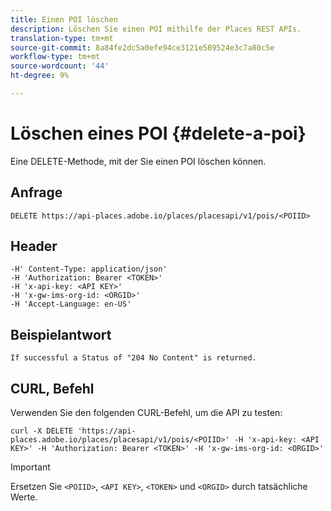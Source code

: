 ```yaml
---
title: Einen POI löschen
description: Löschen Sie einen POI mithilfe der Places REST APIs.
translation-type: tm+mt
source-git-commit: 8a84fe2dc5a0efe94ce3121e589524e3c7a80c5e
workflow-type: tm+mt
source-wordcount: '44'
ht-degree: 9%

---
```



# Löschen eines POI {#delete-a-poi}

Eine DELETE-Methode, mit der Sie einen POI löschen können.

## Anfrage

```text
DELETE https://api-places.adobe.io/places/placesapi/v1/pois/<POIID>
```

## Header

```text
-H' Content-Type: application/json'  
-H 'Authorization: Bearer <TOKEN>'  
-H 'x-api-key: <API KEY>'  
-H 'x-gw-ims-org-id: <ORGID>'  
-H 'Accept-Language: en-US'
```

## Beispielantwort

```text
If successful a Status of "204 No Content" is returned.
```

## CURL, Befehl

Verwenden Sie den folgenden CURL-Befehl, um die API zu testen:

```text
curl -X DELETE 'https://api-places.adobe.io/places/placesapi/v1/pois/<POIID>' -H 'x-api-key: <API KEY>' -H 'Authorization: Bearer <TOKEN>' -H 'x-gw-ims-org-id: <ORGID>'
```

>[!IMPORTANT]
>
>Ersetzen Sie `<POIID>`, `<API KEY>`, `<TOKEN>` und `<ORGID>` durch tatsächliche Werte.

